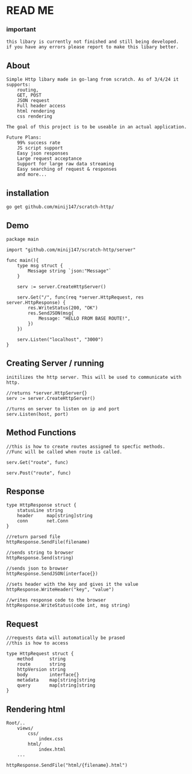 # READ ME

### important
    this libary is currently not finished and still being developed.
    if you have any errors please report to make this libary better.

## About

    Simple Http libary made in go-lang from scratch. As of 3/4/24 it supports:
        routing,
        GET, POST
        JSON request
        Full header access
        html rendering
        css rendering
    
    The goal of this project is to be useable in an actual application. 

    Future Plans:
        99% success rate 
        JS script support
        Easy json responses
        Large request acceptance 
        Support for large raw data streaming
        Easy searching of request & responses
        and more... 


## installation

    go get github.com/minij147/scratch-http/

## Demo

    package main

    import "github.com/minij147/scratch-http/server"

    func main(){
        type msg struct {
		    Message string `json:"Message"`
	    }

        serv := server.CreateHttpServer()

        serv.Get("/", func(req *server.HttpRequest, res server.HttpResponse) {
            res.WriteStatus(200, "OK")
            res.SendJSON(msg{
                Message: "HELLO FROM BASE ROUTE!",
            })
        })

        serv.Listen("localhost", "3000")
    }

## Creating Server / running
    
    initilizes the http server. This will be used to communicate with http.

    //returns *server.HttpServer{}
    serv := server.CreateHttpServer() 

    //turns on server to listen on ip and port
    serv.Listen(host, port) 

## Method Functions

    //this is how to create routes assigned to specfic methods. 
    //Func will be called when route is called.
    
    serv.Get("route", func)

    serv.Post("route", func)


## Response
    type HttpResponse struct {
        statusLine string  
        header     map[string]string
        conn       net.Conn
    }   

    //return parsed file
    httpResponse.SendFile(filename)

    //sends string to browser
    httpResponse.Send(string)

    //sends json to browser
    httpResponse.SendJSON(interface{})

    //sets header with the key and gives it the value
    httpResponse.WriteHeader("key", "value")

    //writes response code to the browser
    httpResponse.WriteStatus(code int, msg string)

## Request

    //requests data will automatically be prased
    //this is how to access

    type HttpRequest struct {
        method      string
        route       string
        httpVersion string
        body        interface{}
        metadata    map[string]string
        query       map[string]string
    }

## Rendering html 

    Root/..
        views/
            css/
                index.css
            html/
                index.html
        ...

    httpResponse.SendFile("html/{filename}.html")